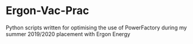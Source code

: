 # Ergon-Vac-Prac
Python scripts written for optimising the use of PowerFactory during my summer 2019/2020 placement with Ergon Energy
